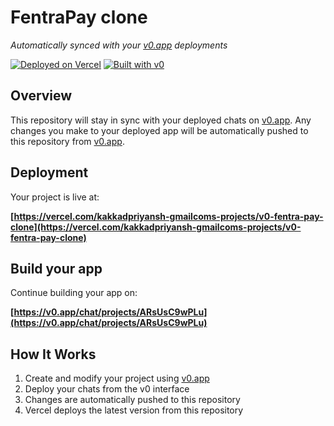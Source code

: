 # FentraPay clone

*Automatically synced with your [v0.app](https://v0.app) deployments*

[![Deployed on Vercel](https://img.shields.io/badge/Deployed%20on-Vercel-black?style=for-the-badge&logo=vercel)](https://vercel.com/kakkadpriyansh-gmailcoms-projects/v0-fentra-pay-clone)
[![Built with v0](https://img.shields.io/badge/Built%20with-v0.app-black?style=for-the-badge)](https://v0.app/chat/projects/ARsUsC9wPLu)

## Overview

This repository will stay in sync with your deployed chats on [v0.app](https://v0.app).
Any changes you make to your deployed app will be automatically pushed to this repository from [v0.app](https://v0.app).

## Deployment

Your project is live at:

**[https://vercel.com/kakkadpriyansh-gmailcoms-projects/v0-fentra-pay-clone](https://vercel.com/kakkadpriyansh-gmailcoms-projects/v0-fentra-pay-clone)**

## Build your app

Continue building your app on:

**[https://v0.app/chat/projects/ARsUsC9wPLu](https://v0.app/chat/projects/ARsUsC9wPLu)**

## How It Works

1. Create and modify your project using [v0.app](https://v0.app)
2. Deploy your chats from the v0 interface
3. Changes are automatically pushed to this repository
4. Vercel deploys the latest version from this repository